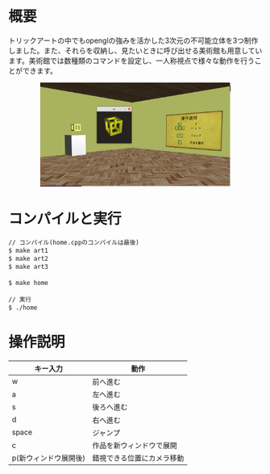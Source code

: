 # 概要
トリックアートの中でもopenglの強みを活かした3次元の不可能立体を3つ制作しました。また、それらを収納し、見たいときに呼び出せる美術館も用意しています。美術館では数種類のコマンドを設定し、一人称視点で様々な動作を行うことができます。

<div style="text-align: center;">
<img src="capture.png" width="75%">
</div>


# コンパイルと実行

```
// コンパイル(home.cppのコンパイルは最後)
$ make art1
$ make art2
$ make art3

$ make home

// 実行
$ ./home
```

# 操作説明

| キー入力              | 動作                       | 
| --------------------- | -------------------------- | 
| w                     | 前へ進む                   | 
| a                     | 左へ進む                   | 
| s                     | 後ろへ進む                 | 
| d                     | 右へ進む                   | 
| space                 | ジャンプ                   | 
| c                     | 作品を新ウィンドウで展開   | 
| p(新ウィンドウ展開後) | 錯視できる位置にカメラ移動 | 

